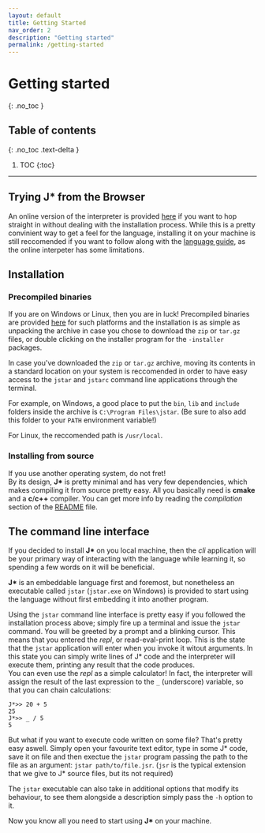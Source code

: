```yaml
---
layout: default
title: Getting Started
nav_order: 2
description: "Getting started"
permalink: /getting-started
---
```


# Getting started
{: .no_toc }

## Table of contents
{: .no_toc .text-delta }

1. TOC
{:toc}

---

## Trying J\* from the Browser

An online version of the interpreter is provided [here](demo) if you want to hop straight in without
dealing with the installation process. While this is a pretty convinient way to get a feel for the 
language, installing it on your machine is still reccomended if you want to follow along with the 
[language guide](docs), as the online interpeter has some limitations.

## Installation

### Precompiled binaries

If you are on Windows or Linux, then you are in luck! Precompiled binaries are provided [here](https://github.com/bamless/jstar/releases)
for such platforms and the installation is as simple as unpacking the archive in case you chose to 
download the `zip` or `tar.gz` files, or double clicking on the installer program for the 
`-installer` packages.

In case you've downloaded the `zip` or `tar.gz` archive, moving its contents in a standard location 
on your system is reccomended in order to have easy access to the `jstar` and `jstarc` command line 
applications through the terminal.

For example, on Windows, a good place to put the `bin`, `lib` and `include` folders inside the 
archive is `C:\Program Files\jstar`. (Be sure to also add this folder to your `PATH` environment 
variable!)

For Linux, the reccomended path is `/usr/local`.

### Installing from source

If you use another operating system, do not fret!  
By its design, **J\*** is pretty minimal and has very few dependencies, which makes compiling it 
from source pretty easy. All you basically need is **cmake** and a **c**/**c++** compiler. 
You can get more info by reading the *compilation* section of the [README](https://github.com/bamless/jstar/blob/master/README.md)
file.

## The command line interface

If you decided to install **J\*** on you local machine, then the *cli* application will be your 
primary way of interacting with the language while learning it, so spending a few words on it will 
be beneficial.

**J\*** is an embeddable language first and foremost, but nonetheless an executable called `jstar` 
(`jstar.exe` on Windows) is provided to start using the language without first embedding it into 
another program.

Using the `jstar` command line interface is pretty easy if you followed the installation process
above; simply fire up a terminal and issue the `jstar` command. You will be greeted by a prompt and 
a blinking cursor.  This means that you entered the *repl*, or read-eval-print loop. This is the
state that the `jstar` application will enter when you invoke it witout arguments. In this state you
can simply write lines of J* code and the interpreter will execute them, printing any result that
the code produces.   
You can even use the *repl* as a simple calculator! In fact, the interpreter will assign the result 
of the last expression to the `_` (underscore) variable, so that you can chain calculations:
```jstar
J*>> 20 + 5
25
J*>> _ / 5
5
```

But what if you want to execute code written on some file? That's pretty easy aswell. Simply open
your favourite text editor, type in some J* code, save it on file and then exectue the `jstar`
program passing the path to the file as an argument:
`jstar path/to/file.jsr`. (`jsr` is the typical extension that we give to J* source files, but its
not required)

The `jstar` executable can also take in additional options that modify its behaviour, to see them
alongside a description simply pass the `-h` option to it.

Now you know all you need to start using **J\*** on your machine.